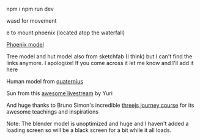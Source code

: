 npm i
npm run dev

wasd for movement

e to mount phoenix (located atop the waterfall)

[Phoenix model](https://sketchfab.com/3d-models/phoenix-bird-844ba0cf144a413ea92c779f18912042)

Tree model and hut model also from sketchfab (I think) but I can't find the links anymore. I apologize! If you come across it let me know and I'll add it here

Human model from [quaternius](https://quaternius.com/)

Sun from this [awesome livestream](https://www.youtube.com/watch?v=3krH52AhPqk) by Yuri

And huge thanks to Bruno Simon's incredible [threejs journey course](https://threejs-journey.com/) for its awesome teachings and inspirations

Note: The blender model is unoptimized and huge and I haven't added a loading screen so will be a black screen for a bit while it all loads.
